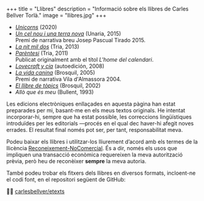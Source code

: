 +++
title = "Llibres"
description = "Informació sobre els llibres de Carles Bellver Torlà."
image = "llibres.jpg"
+++

  - [*Unicorns*](/contes/unicorns) (2020)
  - [*Un cel nou i una terra nova*](uncelnouiunaterranova) (Unaria, 2015)<br>Premi de narrativa breu Josep Pascual Tirado 2015.
  - [*La nit mil dos*](lanitmildos) (Tria, 2013)
  - [*Parèntesi*](parentesi) (Tria, 2011)<br>Publicat originalment amb el títol *L'home del calendari*.
  - [*Lovecraft y cía*](lovecraftycia) (autoedición, 2008)
  - [*La vida canina*](lavidacanina) (Brosquil, 2005)<br>Premi de narrativa Vila d'Almassora 2004.
  - [*El llibre de tòpics*](elllibredetopics) (Brosquil, 2002)
  - *Allò que és meu* (Bullent, 1993)

Les edicions electròniques enllaçades en aquesta pàgina han estat preparades per mi, basant-me en els meus textos originals. He intentat incorporar-hi, sempre que ha estat possible, les correccions lingüístiques introduïdes per les editorials —procés en el qual dec haver-hi afegit noves errades. El resultat final només pot ser, per tant, responsabilitat meva.

Podeu baixar els llibres i utilitzar-los lliurement d’acord amb els termes de la llicència [Reconeixement-NoComercial](http://creativecommons.org/licenses/by-nc/4.0/). És a dir, només els usos que impliquen una transacció econòmica requereixen la meva autorització prèvia, però heu de reconèixer **sempre** la meva autoria.

També podeu trobar els fitxers dels llibres en diversos formats, incloent-ne el codi font, en el repositori següent de GitHub:

🧑‍💻 [carlesbellver/etexts](https://github.com/carlesbellver/etexts)
